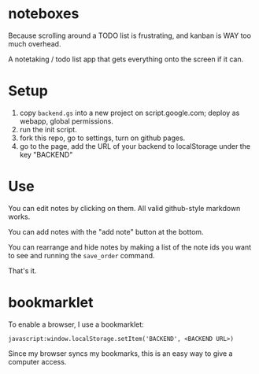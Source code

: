 # noteboxes
Because scrolling around a TODO list is frustrating, and kanban is WAY too much overhead.

A notetaking / todo list app that gets everything onto the screen if it can. 

# Setup
1. copy `backend.gs` into a new project on script.google.com; deploy as webapp, global permissions.
1. run the init script.
1. fork this repo, go to settings, turn on github pages.
1. go to the page, add the URL of your backend to localStorage under the key "BACKEND"

# Use
You can edit notes by clicking on them. All valid github-style markdown works.

You can add notes with the "add note" button at the bottom.

You can rearrange and hide notes by making a list of the note ids you want to see and running the `save_order` command.

That's it.

# bookmarklet

To enable a browser, I use a bookmarklet: 
```
javascript:window.localStorage.setItem('BACKEND', <BACKEND URL>)
```
Since my browser syncs my bookmarks, this is an easy way to give a computer access.

